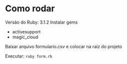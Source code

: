 # Como rodar

Versão do Ruby: 3.1.2
Instalar gems
- activesupport
- magic_cloud

Baixar arquivo formulario.csv e colocar na raíz do projeto

Executar:
`ruby form.rb`
